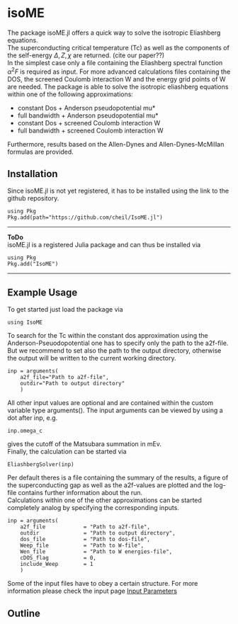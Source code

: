 # isoME
The package isoME.jl offers a quick way to solve the isotropic Eliashberg equations.  
The superconducting critical temperature (Tc) as well as the components of the self-energy $\Delta, Z, \chi$ are returned. (cite our paper??)  
In the simplest case only a file containing the Eliashberg spectral function $\alpha^2 F$ is required as input.
For more advanced calculations files containing the DOS, the screened Coulomb interaction W and the energy grid points of W are needed.
The package is able to solve the isotropic eliashberg equations within one of the following approximations:
- constant Dos + Anderson pseudopotential mu*
- full bandwidth + Anderson pseudopotential mu*
- constant Dos + screened Coulomb interaction W
- full bandwidth + screened Coulomb interaction W

Furthermore, results based on the Allen-Dynes and Allen-Dynes-McMillan formulas are provided. 

## Installation
Since isoME.jl is not yet registered, it has to be installed using the link to the github repository.

    using Pkg
    Pkg.add(path="https://github.com/cheil/IsoME.jl")

 ----
 **ToDo**  
isoME.jl is a registered Julia package and can thus be installed via

    using Pkg
    Pkg.add("IsoME")
 ---

 ## Example Usage
To get started just load the package via

    using IsoME

To search for the Tc within the constant dos approximation using the Anderson-Pseuodopotential one has to specify only the path to the a2f-file. But we recommend to set also the path to the output directory, otherwise the output will be written to the current working directory.

    inp = arguments(
        a2f_file="Path to a2f-file", 
        outdir="Path to output directory"
        )

All other input values are optional and are contained within the custom variable type arguments(). The input arguments can be viewed by using a dot after inp, e.g.

    inp.omega_c

gives the cutoff of the Matsubara summation in mEv.  
Finally, the calculation can be started via

    EliashbergSolver(inp)

Per default theres is a file containing the summary of the results, a figure of the superconducting gap as well as the a2f-values are plotted and the log-file contains further information about the run.  
Calculations within one of the other approximations can be started completely analog by specifying the corresponding inputs.
    
    inp = arguments(
        a2f_file            = "Path to a2f-file", 
        outdir              = "Path to output directory",
        dos_file            = "Path to dos-file",
        Weep_file           = "Path to W-file",
        Wen_file            = "Path to W energies-file",
        cDOS_flag           = 0,
        include_Weep        = 1
        )

Some of the input files have to obey a certain structure. For more information please check the input page [Input Parameters](@ref)



 ## Outline 
 ```@index
```

```@contents
```


